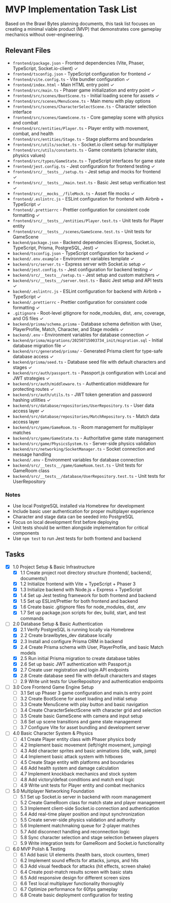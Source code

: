 # MVP Implementation Task List

Based on the Brawl Bytes planning documents, this task list focuses on creating a minimal viable product (MVP) that demonstrates core gameplay mechanics without over-engineering.

## Relevant Files

- `frontend/package.json` - Frontend dependencies (Vite, Phaser, TypeScript, Socket.io-client) ✓
- `frontend/tsconfig.json` - TypeScript configuration for frontend ✓
- `frontend/vite.config.ts` - Vite bundler configuration ✓
- `frontend/index.html` - Main HTML entry point ✓
- `frontend/src/main.ts` - Phaser game initialization and entry point ✓
- `frontend/src/scenes/BootScene.ts` - Initial loading scene for assets ✓
- `frontend/src/scenes/MenuScene.ts` - Main menu with play options
- `frontend/src/scenes/CharacterSelectScene.ts` - Character selection interface
- `frontend/src/scenes/GameScene.ts` - Core gameplay scene with physics and combat
- `frontend/src/entities/Player.ts` - Player entity with movement, combat, and health
- `frontend/src/entities/Stage.ts` - Stage platforms and boundaries
- `frontend/src/utils/socket.ts` - Socket.io client setup for multiplayer
- `frontend/src/utils/constants.ts` - Game constants (character stats, physics values)
- `frontend/src/types/GameState.ts` - TypeScript interfaces for game state
- `frontend/jest.config.ts` - Jest configuration for frontend testing ✓
- `frontend/src/__tests__/setup.ts` - Jest setup and mocks for frontend ✓
- `frontend/src/__tests__/main.test.ts` - Basic Jest setup verification test ✓
- `frontend/src/__mocks__/fileMock.ts` - Asset file mocks ✓
- `frontend/.eslintrc.js` - ESLint configuration for frontend with Airbnb + TypeScript ✓
- `frontend/.prettierrc` - Prettier configuration for consistent code formatting ✓
- `frontend/src/__tests__/entities/Player.test.ts` - Unit tests for Player entity
- `frontend/src/__tests__/scenes/GameScene.test.ts` - Unit tests for GameScene
- `backend/package.json` - Backend dependencies (Express, Socket.io, TypeScript, Prisma, PostgreSQL, Jest) ✓
- `backend/tsconfig.json` - TypeScript configuration for backend ✓
- `backend/.env.example` - Environment variables template ✓
- `backend/src/server.ts` - Express server with Socket.io setup ✓
- `backend/jest.config.ts` - Jest configuration for backend testing ✓
- `backend/src/__tests__/setup.ts` - Jest setup and custom matchers ✓
- `backend/src/__tests__/server.test.ts` - Basic Jest setup and API tests ✓
- `backend/.eslintrc.js` - ESLint configuration for backend with Airbnb + TypeScript ✓
- `backend/.prettierrc` - Prettier configuration for consistent code formatting ✓
- `.gitignore` - Root-level gitignore for node_modules, dist, .env, coverage, and OS files ✓
- `backend/prisma/schema.prisma` - Database schema definition with User, PlayerProfile, Match, Character, and Stage models ✓
- `backend/.env` - Environment variables for database connection ✓
- `backend/prisma/migrations/20250715003734_init/migration.sql` - Initial database migration file ✓
- `backend/src/generated/prisma/` - Generated Prisma client for type-safe database access ✓
- `backend/prisma/seed.ts` - Database seed file with default characters and stages ✓
- `backend/src/auth/passport.ts` - Passport.js configuration with Local and JWT strategies ✓
- `backend/src/auth/middleware.ts` - Authentication middleware for protecting routes ✓
- `backend/src/auth/utils.ts` - JWT token generation and password hashing utilities ✓
- `backend/src/database/repositories/UserRepository.ts` - User data access layer ✓
- `backend/src/database/repositories/MatchRepository.ts` - Match data access layer
- `backend/src/game/GameRoom.ts` - Room management for multiplayer matches
- `backend/src/game/GameState.ts` - Authoritative game state management
- `backend/src/game/PhysicsSystem.ts` - Server-side physics validation
- `backend/src/networking/SocketManager.ts` - Socket connection and message handling
- `backend/.env` - Environment variables for database connection
- `backend/src/__tests__/game/GameRoom.test.ts` - Unit tests for GameRoom class
- `backend/src/__tests__/database/UserRepository.test.ts` - Unit tests for UserRepository

### Notes

- Use local PostgreSQL installed via Homebrew for development
- Include basic user authentication for proper multiplayer experience
- Character and stage data can be seeded into PostgreSQL
- Focus on local development first before deploying
- Unit tests should be written alongside implementation for critical components
- Use `npm test` to run Jest tests for both frontend and backend

## Tasks

- [x] 1.0 Project Setup & Basic Infrastructure
  - [x] 1.1 Create project root directory structure (frontend/, backend/, documents/)
  - [x] 1.2 Initialize frontend with Vite + TypeScript + Phaser 3
  - [x] 1.3 Initialize backend with Node.js + Express + TypeScript
  - [x] 1.4 Set up Jest testing framework for both frontend and backend
  - [x] 1.5 Set up ESLint/Prettier for both frontend and backend
  - [x] 1.6 Create basic .gitignore files for node_modules, dist, .env
  - [x] 1.7 Set up package.json scripts for dev, build, start, and test commands

- [ ] 2.0 Database Setup & Basic Authentication
  - [x] 2.1 Verify PostgreSQL is running locally via Homebrew
  - [x] 2.2 Create brawlbytes_dev database locally
  - [x] 2.3 Install and configure Prisma ORM in backend
  - [x] 2.4 Create Prisma schema with User, PlayerProfile, and basic Match models
  - [x] 2.5 Run initial Prisma migration to create database tables
  - [x] 2.6 Set up basic JWT authentication with Passport.js
  - [x] 2.7 Create user registration and login API endpoints
  - [x] 2.8 Create database seed file with default characters and stages
  - [ ] 2.9 Write unit tests for UserRepository and authentication endpoints

- [ ] 3.0 Core Frontend Game Engine Setup
  - [ ] 3.1 Set up Phaser 3 game configuration and main.ts entry point
  - [ ] 3.2 Create BootScene for asset loading and initial setup
  - [ ] 3.3 Create MenuScene with play button and basic navigation
  - [ ] 3.4 Create CharacterSelectScene with character grid and selection
  - [ ] 3.5 Create basic GameScene with camera and input setup
  - [ ] 3.6 Set up scene transitions and game state management
  - [ ] 3.7 Configure Vite for asset bundling and development server

- [ ] 4.0 Basic Character System & Physics
  - [ ] 4.1 Create Player entity class with Phaser physics body
  - [ ] 4.2 Implement basic movement (left/right movement, jumping)
  - [ ] 4.3 Add character sprites and basic animations (idle, walk, jump)
  - [ ] 4.4 Implement basic attack system with hitboxes
  - [ ] 4.5 Create Stage entity with platforms and boundaries
  - [ ] 4.6 Add health system and damage calculation
  - [ ] 4.7 Implement knockback mechanics and stock system
  - [ ] 4.8 Add victory/defeat conditions and match end logic
  - [ ] 4.9 Write unit tests for Player entity and combat mechanics

- [ ] 5.0 Multiplayer Networking Foundation
  - [ ] 5.1 Set up Socket.io server in backend with room management
  - [ ] 5.2 Create GameRoom class for match state and player management
  - [ ] 5.3 Implement client-side Socket.io connection and authentication
  - [ ] 5.4 Add real-time player position and input synchronization
  - [ ] 5.5 Create server-side physics validation and authority
  - [ ] 5.6 Implement matchmaking queue for 2-player matches
  - [ ] 5.7 Add disconnect handling and reconnection logic
  - [ ] 5.8 Sync character selection and stage selection between players
  - [ ] 5.9 Write integration tests for GameRoom and Socket.io functionality

- [ ] 6.0 MVP Polish & Testing
  - [ ] 6.1 Add basic UI elements (health bars, stock counters, timer)
  - [ ] 6.2 Implement sound effects for attacks, jumps, and hits
  - [ ] 6.3 Add visual feedback for attacks (hit effects, screen shake)
  - [ ] 6.4 Create post-match results screen with basic stats
  - [ ] 6.5 Add responsive design for different screen sizes
  - [ ] 6.6 Test local multiplayer functionality thoroughly
  - [ ] 6.7 Optimize performance for 60fps gameplay
  - [ ] 6.8 Create basic deployment configuration for testing